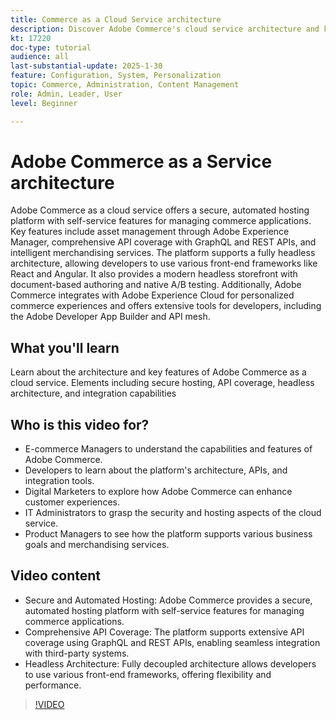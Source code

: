 ```yaml
---
title: Commerce as a Cloud Service architecture
description: Discover Adobe Commerce's cloud service architecture and key features for scalable, secure, and flexible e-commerce solutions.
kt: 17220
doc-type: tutorial
audience: all
last-substantial-update: 2025-1-30
feature: Configuration, System, Personalization
topic: Commerce, Administration, Content Management
role: Admin, Leader, User
level: Beginner

---
```

# Adobe Commerce as a Service architecture

Adobe Commerce as a cloud service offers a secure, automated hosting platform with self-service features for managing commerce applications. Key features include asset management through Adobe Experience Manager, comprehensive API coverage with GraphQL and REST APIs, and intelligent merchandising services. The platform supports a fully headless architecture, allowing developers to use various front-end frameworks like React and Angular. It also provides a modern headless storefront with document-based authoring and native A/B testing. Additionally, Adobe Commerce integrates with Adobe Experience Cloud for personalized commerce experiences and offers extensive tools for developers, including the Adobe Developer App Builder and API mesh. 

## What you'll learn

Learn about the architecture and key features of Adobe Commerce as a cloud service. Elements including secure hosting, API coverage, headless architecture, and integration capabilities

## Who is this video for?

* E-commerce Managers to understand the capabilities and features of Adobe Commerce.
* Developers to learn about the platform's architecture, APIs, and integration tools.
* Digital Marketers to explore how Adobe Commerce can enhance customer experiences.
* IT Administrators to grasp the security and hosting aspects of the cloud service.
* Product Managers to see how the platform supports various business goals and merchandising services.

## Video content

* Secure and Automated Hosting: Adobe Commerce provides a secure, automated hosting platform with self-service features for managing commerce applications.
* Comprehensive API Coverage: The platform supports extensive API coverage using GraphQL and REST APIs, enabling seamless integration with third-party systems.
* Headless Architecture: Fully decoupled architecture allows developers to use various front-end frameworks, offering flexibility and performance.

>[!VIDEO](https://video.tv.adobe.com/v/3443232?learn=on)
